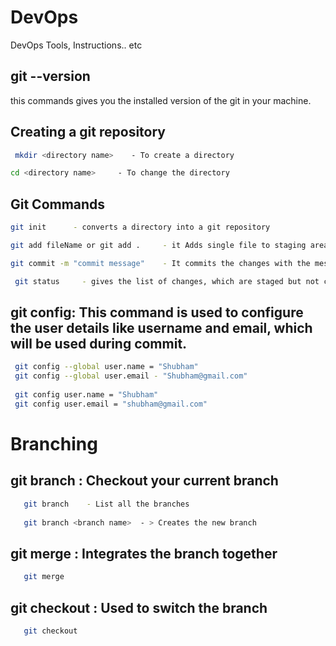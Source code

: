# DevOps
DevOps Tools, Instructions.. etc

## git --version
this commands gives you the installed version of the git in your machine.

## Creating a git repository
 ```bash
  mkdir <directory name>    - To create a directory
```
```bash
cd <directory name>     - To change the directory
 ``` 
## Git Commands 
  ```bash
  git init      - converts a directory into a git repository
 ```
  ```bash
  git add fileName or git add .     - it Adds single file to staging area or add all the files to staging area
 ```
  ```bash
  git commit -m "commit message"    - It commits the changes with the message.
 ```

```bash
 git status     - gives the list of changes, which are staged but not commited.
 ```



  ## git config: This command is used to configure the user details like username and email, which will be used during commit.
  
  ```bash
   git config --global user.name = "Shubham"
   git config --global user.email - "Shubham@gmail.com"
   
   git config user.name = "Shubham"
   git config user.email = "shubham@gmail.com"
 ```
 
 
 # Branching 
 ## git branch : Checkout your current branch
 ```bash
    git branch    - List all the branches
    
    git branch <branch name>  - > Creates the new branch
 ```
 
 ## git merge : Integrates the branch together
 ```bash
    git merge
 ```
 
 ## git checkout : Used to switch the branch
 ```bash
    git checkout
 ```
 
 ##
 ```bash

 ```
 
